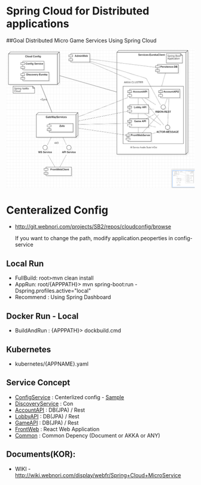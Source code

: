 # Spring Cloud for Distributed applications

##Goal
Distributed Micro Game Services Using Spring Cloud

![Alt text](library/doc-res/spring-cloud-arc.png)


# Centeralized Config
* http://git.webnori.com/projects/SB2/repos/cloudconfig/browse

    If you want to change the path, modify application.peoperties in config-service

## Local Run
* FullBuild: root>mvn clean install
* AppRun: root/{APPPATH}> mvn spring-boot:run -Dspring.profiles.active="local"
* Recommend : Using Spring Dashboard

## Docker Run - Local
* BuildAndRun : {APPPATH}> dockbuild.cmd

## Kubernetes
* kubernetes/{APPNAME}.yaml

## Service Concept
* [ConfigService](config-service/readme.MD) : Centerlized config - [Sample](config-sample/)
* [DiscoveryService](eureka-serviceregistry/readme.MD) : Con
* [AccountAPI](accountapi/readme.MD) : DB(JPA) / Rest
* [LobbyAPI](lobbyapi/readme.MD) : DB(JPA) / Rest
* [GameAPI](gameapi/readme.MD) : DB(JPA) / Rest
* [FrontWeb](front-web/readme.MD) : React Web Application
* [Common](library/readme.MD) : Common Depency (Document or AKKA or ANY)


## Documents(KOR):
* WIKI - http://wiki.webnori.com/display/webfr/Spring+Cloud+MicroService



